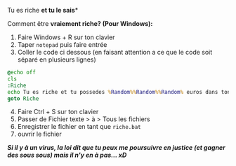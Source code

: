 Tu es riche **et tu le sais***

Comment être **vraiement riche? (Pour Windows):**
1. Faire Windows + R sur ton clavier
2. Taper `notepad` puis faire entrée
3. Coller le code ci dessous (en faisant attention a ce que le code soit séparé en plusieurs lignes)
```bat
@echo off
cls
:Riche
echo Tu es riche et tu possedes %Random%%Random%%Random% euros dans ton compte
goto Riche
```
4. Faire Ctrl + S sur ton clavier
5. Passer de Fichier texte > à > Tous les fichiers
6. Enregistrer le fichier en tant que `riche.bat`
7. ouvrir le fichier

***Si il y à un virus, la loi dit que tu peux me poursuivre en justice (et gagner des sous sous) mais il n'y en à pas... xD***
